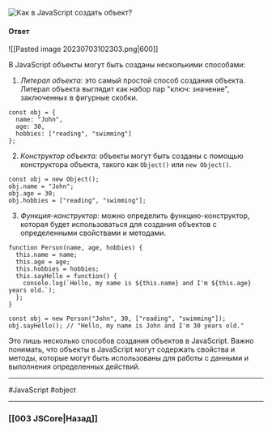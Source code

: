 ![Как в JavaScript создать объект?](https://youtu.be/w-vUj0gHGgg?t=83)

#### Ответ

![[Pasted image 20230703102303.png|600]]

В JavaScript объекты могут быть созданы несколькими способами:

1. *Литерал объекта:* это самый простой способ создания объекта. Литерал объекта выглядит как набор пар "ключ: значение", заключенных в фигурные скобки.

```
const obj = {
  name: "John",
  age: 30,
  hobbies: ["reading", "swimming"]
};
```

2. *Конструктор объекта:* объекты могут быть созданы с помощью конструктора объекта, такого как `Object()` или `new Object()`.

```
const obj = new Object();
obj.name = "John";
obj.age = 30;
obj.hobbies = ["reading", "swimming"];
```

3. *Функция-конструктор:* можно определить функцию-конструктор, которая будет использоваться для создания объектов с определенными свойствами и методами.

```
function Person(name, age, hobbies) {
  this.name = name;
  this.age = age;
  this.hobbies = hobbies;
  this.sayHello = function() {
    console.log(`Hello, my name is ${this.name} and I'm ${this.age} years old.`);
  };
}

const obj = new Person("John", 30, ["reading", "swimming"]);
obj.sayHello(); // "Hello, my name is John and I'm 30 years old."
```

Это лишь несколько способов создания объектов в JavaScript. Важно понимать, что объекты в JavaScript могут содержать свойства и методы, которые могут быть использованы для работы с данными и выполнения определенных действий.

___
 #JavaScript #object 

___

### [[003 JSCore|Назад]]
